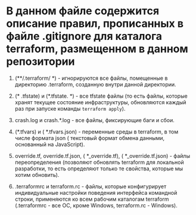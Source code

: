# В данном файле содержится описание правил, прописанных в файле .gitignore для каталога terraform, размещенном в данном репозитории

1. (**/.terraform/ *) - игнорируются все файлы, помещенные в директорию .terraform, созданную внутри данной директории.

2. (* .tfstate) и (*.tfstate. *) - все tfstate файлы (то есть файлы, которые хранят текущее состояние инфраструктуры, обновляются каждый раз при запуске команды `terraform apply`).

3. crash.log и crash.*.log - все файлы, фиксирующие баги и сбои.

4. (*.tfvars) и ( *.tfvars.json) -  переменные среды в terraform, в том числе формата json ( текстовый формат обмена данными, основанный на JavaScript).

5.   override.tf, override.tf.json, ( *_override.tf), ( *_override.tf.json) - файлы переопределения (позволяют  обновлять terraform  для локальной разработки, то есть определяют только те свойства, которые мы хотим обновить).

6. .terraformrc и terraform.rc - файлы, которые конфигурирует индивидуальные настройки поведения интерфейса командной строки,  применяются ко всем рабочим каталогам terraform (.terraformrc - все ОС, кроме Windows, terraform.rc - Windows).
